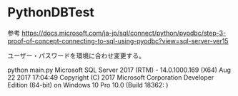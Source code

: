 # PythonDBTest
参考
https://docs.microsoft.com/ja-jp/sql/connect/python/pyodbc/step-3-proof-of-concept-connecting-to-sql-using-pyodbc?view=sql-server-ver15

ユーザー・パスワードを環境に合わせ変更する。

python main.py
Microsoft SQL Server 2017 (RTM) - 14.0.1000.169 (X64)
        Aug 22 2017 17:04:49
        Copyright (C) 2017 Microsoft Corporation
        Developer Edition (64-bit) on Windows 10 Pro 10.0 <X64> (Build 18362: )

